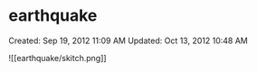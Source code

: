 # earthquake

Created: Sep 19, 2012 11:09 AM
Updated: Oct 13, 2012 10:48 AM

![[earthquake/skitch.png]]